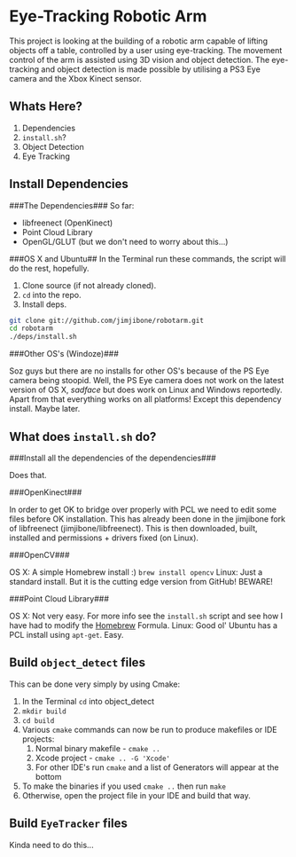 Eye-Tracking Robotic Arm
========================

This project is looking at the building of a robotic arm capable of lifting objects off a table, controlled by a user using eye-tracking. The movement control of the arm is assisted using 3D vision and object detection. The eye-tracking and object detection is made possible by utilising a PS3 Eye camera and the Xbox Kinect sensor.


Whats Here?
-----------

1. Dependencies
1. `install.sh`?
1. Object Detection
1. Eye Tracking


Install Dependencies
---------------------

###The Dependencies###
So far:

- libfreenect (OpenKinect)
- Point Cloud Library
- OpenGL/GLUT (but we don't need to worry about this...)

###OS X and Ubuntu##
In the Terminal run these commands, the script will do the rest, hopefully.

1. Clone source (if not already cloned). 
1. `cd` into the repo.
1. Install deps.

```bash
git clone git://github.com/jimjibone/robotarm.git
cd robotarm
./deps/install.sh
```

###Other OS's (Windoze)###

Soz guys but there are no installs for other OS's because of the PS Eye camera being stoopid.
Well, the PS Eye camera does not work on the latest version of OS X, *sadface* but does work on Linux and Windows reportedly. Apart from that everything works on all platforms! Except this dependency install. Maybe later.


What does `install.sh` do?
--------------------------

###Install all the dependencies of the dependencies###

Does that.

###OpenKinect###

In order to get OK to bridge over properly with PCL we need to edit some files before OK installation. This has already been done in the jimjibone fork of libfreenect (jimjibone/libfreenect). This is then downloaded, built, installed and permissions + drivers fixed (on Linux).

###OpenCV###

OS X: A simple Homebrew install :) `brew install opencv`
Linux: Just a standard install. But it is the cutting edge version from GitHub! BEWARE!

###Point Cloud Library###

OS X: Not very easy. For more info see the `install.sh` script and see how I have had to modify the [Homebrew](http://mxcl.github.com/homebrew/) Formula.
Linux: Good ol' Ubuntu has a PCL install using `apt-get`. Easy.


Build `object_detect` files
---------------------------

This can be done very simply by using Cmake:

1. In the Terminal `cd` into object_detect
1. `mkdir build`
1. `cd build`
1. Various `cmake` commands can now be run to produce makefiles or IDE projects:
	1. Normal binary makefile - `cmake ..`
	1. Xcode project - `cmake .. -G 'Xcode'`
	1. For other IDE's run `cmake` and a list of Generators will appear at the bottom
1. To make the binaries if you used `cmake ..` then run `make`
1. Otherwise, open the project file in your IDE and build that way.


Build `EyeTracker` files
--------------------------

Kinda need to do this...

